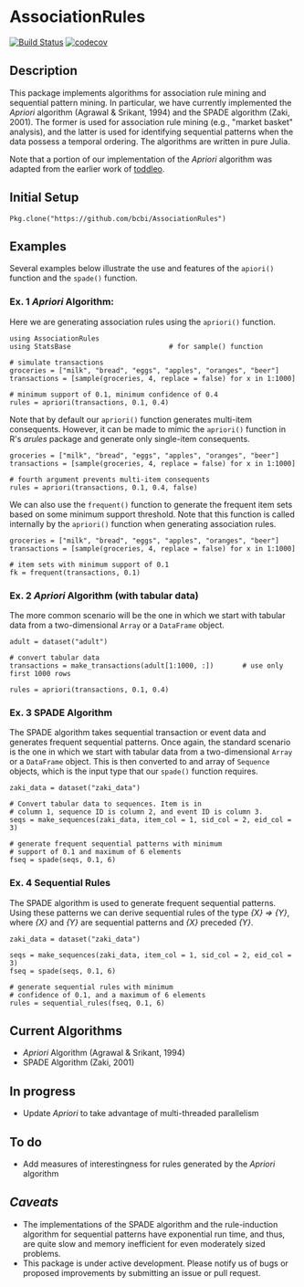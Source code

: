 # AssociationRules
[![Build Status](https://travis-ci.org/bcbi/AssociationRules.jl.svg?branch=master)](https://travis-ci.org/bcbi/AssociationRules.jl)
[![codecov](https://codecov.io/gh/bcbi/AssociationRules.jl/branch/master/graph/badge.svg)](https://codecov.io/gh/bcbi/AssociationRules.jl)



## Description
This package implements algorithms for association rule mining and sequential pattern mining. In particular, we have currently implemented the _Apriori_ algorithm (Agrawal & Srikant, 1994) and the SPADE algorithm (Zaki, 2001). The former is used for association rule mining (e.g., "market basket" analysis), and the latter is used for identifying sequential patterns when the data possess a temporal ordering. The algorithms are written in pure Julia.


Note that a portion of our implementation of the _Apriori_ algorithm was adapted from the earlier work of [toddleo](https://github.com/toddleo/ARules.jl).


## Initial Setup
```{Julia}
Pkg.clone("https://github.com/bcbi/AssociationRules")
```

## Examples
Several examples below illustrate the use and features of the `apiori()` function and the `spade()` function.

### Ex. 1 _Apriori_ Algorithm:
Here we are generating association rules using the `apriori()` function.
```{Julia}
using AssociationRules
using StatsBase                        # for sample() function

# simulate transactions
groceries = ["milk", "bread", "eggs", "apples", "oranges", "beer"]
transactions = [sample(groceries, 4, replace = false) for x in 1:1000]

# minimum support of 0.1, minimum confidence of 0.4
rules = apriori(transactions, 0.1, 0.4)
```


Note that by default our `apriori()` function generates multi-item consequents. However, it can be made to mimic the `apriori()` function in R's _arules_ package and generate only single-item consequents.
```{Julia}
groceries = ["milk", "bread", "eggs", "apples", "oranges", "beer"]
transactions = [sample(groceries, 4, replace = false) for x in 1:1000]

# fourth argument prevents multi-item consequents
rules = apriori(transactions, 0.1, 0.4, false)
```


We can also use the `frequent()` function to generate the frequent item sets based on some minimum support threshold. Note that this function is called internally by the `apriori()` function when generating association rules.
```{Julia}
groceries = ["milk", "bread", "eggs", "apples", "oranges", "beer"]
transactions = [sample(groceries, 4, replace = false) for x in 1:1000]

# item sets with minimum support of 0.1
fk = frequent(transactions, 0.1)
```



### Ex. 2 _Apriori_ Algorithm (with tabular data)
The more common scenario will be the one in which we start with tabular data from a two-dimensional `Array` or a `DataFrame` object.
```{Julia}
adult = dataset("adult")

# convert tabular data
transactions = make_transactions(adult[1:1000, :])       # use only first 1000 rows

rules = apriori(transactions, 0.1, 0.4)
```



### Ex. 3 SPADE Algorithm
The SPADE algorithm takes sequential transaction or event data and generates frequent sequential patterns. Once again, the standard scenario is the one in which we start with tabular data from a two-dimensional `Array` or a `DataFrame` object. This is then converted to and array of `Sequence` objects, which is the input type that our `spade()` function requires.
```{Julia}
zaki_data = dataset("zaki_data")

# Convert tabular data to sequences. Item is in
# column 1, sequence ID is column 2, and event ID is column 3.
seqs = make_sequences(zaki_data, item_col = 1, sid_col = 2, eid_col = 3)                   

# generate frequent sequential patterns with minimum
# support of 0.1 and maximum of 6 elements
fseq = spade(seqs, 0.1, 6)
```


### Ex. 4 Sequential Rules
The SPADE algorithm is used to generate frequent sequential patterns. Using these patterns we can derive sequential rules of the type _{X} => {Y}_, where _{X}_ and _{Y}_ are sequential patterns and _{X}_ preceded _{Y}_.
```{Julia}
zaki_data = dataset("zaki_data")

seqs = make_sequences(zaki_data, item_col = 1, sid_col = 2, eid_col = 3)                   
fseq = spade(seqs, 0.1, 6)

# generate sequential rules with minimum
# confidence of 0.1, and a maximum of 6 elements
rules = sequential_rules(fseq, 0.1, 6)
```   
## Current Algorithms
- _Apriori_ Algorithm (Agrawal & Srikant, 1994)
- SPADE Algorithm (Zaki, 2001)


## In progress
- Update _Apriori_ to take advantage of multi-threaded parallelism


## To do
- Add measures of interestingness for rules generated by the _Apriori_ algorithm

## _Caveats_
- The implementations of the SPADE algorithm and the rule-induction algorithm for sequential patterns have exponential run time, and thus, are quite slow and memory inefficient for even moderately sized problems.
- This package is under active development. Please notify us of bugs or proposed improvements by submitting an issue or pull request.
